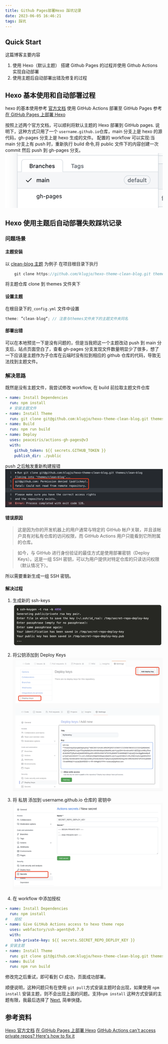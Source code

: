 ```yaml
---
title: Github Pages部署Hexo 踩坑记录
date: 2023-06-05 16:46:21
tags: 踩坑
---
```


## Quick Start

这篇博客主要内容

1. 使用 Hexo（默认主题） 搭建 Github Pages 的过程并使用 Github Actions 实现自动部署
2. 使用主题后自动部署出错及修复的过程

## Hexo 基本使用和自动部署过程

hexo 的基本使用参考 [官方文档](https://hexo.io/zh-cn/docs/)
使用 GitHub Actions 部署至 GitHub Pages 参考 [在 GitHub Pages 上部署 Hexo](https://hexo.io/zh-cn/docs/github-pages.html)

按照上述两个官方文档，可以顺利将默认主题的 Hexo 部署到 GitHub pages.
说明下，这种方式只用了一个 `username.github.io`仓库，main 分支上是 hexo 的源代码，gh-pages 分支上是 hexo 生成的文件。
配置的 workflow 可以实现:当 main 分支上有 push 时，重新执行 build 命令,将 public 文件下的内容创建一次 commit 然后 push 到 gh-pages 分支。
![image](./img/hexo/branches.png)

## Hexo 使用主题后自动部署失败踩坑记录

### 问题场景

#### 主题安装

以 [clean-blog 主题](https://github.com/klugjo/hexo-theme-clean-blog.git) 为例子
在项目根目录下执行

```javascript
    git clone https://github.com/klugjo/hexo-theme-clean-blog.git themes/clean-blog
```

将主题仓库 clone 到 themes 文件夹下

#### 设置主题

在根目录下的`_config.yml` 文件中设置

```javascript
theme: ”clean-blog“; // 注意与themes文件夹下的主题文件夹同名
```

#### 部署出错

可以在本地预览一下是没有问题的，但是当我把这一个主题改动 push 到 main 分支后，站点页面空白了，查看 gh-pages 分支发现文件数量明显少了很多，想了一下应该是主题作为子仓库在云端时没有拉到相应的 github 仓库的代码，导致无法找到主题文件。

### 解决思路

既然是没有主题文件，我尝试修改 workflow, 在 build 前拉取主题文件仓库

```yml
- name: Install Dependencies
  run: npm install
  # 安装主题文件
- name: Install Theme
  run: git clone git@github.com:klugjo/hexo-theme-clean-blog.git themes/clean-blog
- name: Build
  run: npm run build
- name: Deploy
  uses: peaceiris/actions-gh-pages@v3
  with:
    github_token: ${{ secrets.GITHUB_TOKEN }}
    publish_dir: ./public
```

push 之后触发重新构建报错
![image](./img/hexo/error.png)

#### 错误原因

> 这是因为你的开发机器上的用户通常与特定的 GitHub 帐户关联，并且该帐户具有对私有仓库的访问权限，而 GitHub Actions 用户只能看到它所附属的仓库。

> 如今，与 GitHub 进行身份验证的最佳方式是使用部署密钥（Deploy Keys）。这是一组 SSH 密钥，可以为用户提供对特定仓库的只读访问权限（默认情况下）。

所以需要重新生成一组 SSH 密钥。

#### 解决过程

1. 生成新的 ssh-keys
   ![deployKeys](./img/hexo/sshKeyGen.png)

2. 将公钥添加到 Deploy Keys
   ![deployKeys](./img/hexo/deployKeys.png)

3. 将 私钥 添加到 username.github.io 仓库的 密钥中
   ![deployKeys](./img/hexo/secretKey.png)

4. 在 workflow 中添加授权

```yml
- name: Install Dependencies
  run: npm install
#   授权
- name: Give GitHub Actions access to hexo theme repo
  uses: webfactory/ssh-agent@v0.7.0
  with:
    ssh-private-key: ${{ secrets.SECRET_REPO_DEPLOY_KEY }}
# 安装主题
- name: Install Theme
  run: git clone git@github.com:klugjo/hexo-theme-clean-blog.git themes/clean-blog
- name: Build
  run: npm run build
```

修改完之后重试，即可看到 CI 成功，页面成功部署。

顺便说明，这种问题只有在使用 `git pull`方式安装主题时会出现，如果使用 `npm install` 安装主题，则不会出现上面的问题。支持`npm install` 这种方式安装的主题有限，我最后选择了 [Next](https://github.com/next-theme/hexo-theme-next), 简单快捷。

## 参考资料

[Hexo 官方文档](https://hexo.io/zh-cn/docs/)
[在 GitHub Pages 上部署 Hexo](https://hexo.io/zh-cn/docs/github-pages.html)
[GitHub Actions can't access private repos? Here's how to fix it](https://adventures.michaelfbryan.com/posts/configuring-cargo-auth-in-github-actions/)
